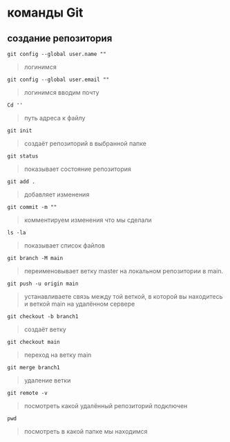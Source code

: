 # команды Git
## создание репозитория
```
git config --global user.name ""
```
>логинимся
```
git config --global user.email ""
```
>логинимся вводим почту
```
Cd ''
```
>путь  адреса к файлу
```
git init
```
>создаёт репозиторий в выбранной папке
```
git status
```
>показывает состояние репозитория
```
git add .
```
>добавляет изменения
```
git commit -m ""
```
>комментируем изменения что мы сделали
```
ls -la
```
>показывает список файлов
```
git branch -M main
```
>переименовывает ветку master на локальном репозитории в main.
```
git push -u origin main
```
>устанавливаете связь между той веткой, в которой вы находитесь и веткой main на удалённом сервере
```
git checkout -b branch1
```
>создаёт ветку
```
git checkout main
```
>переход на ветку main
```
git merge branch1
```
>удаление ветки
```
git remote -v
```
>посмотреть какой удалённый репозиторий подключен
```
pwd
```
>посмотреть в какой папке мы находимся
```
